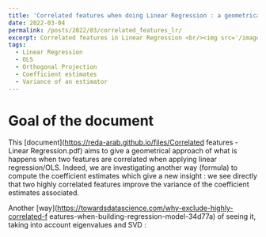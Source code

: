 ```yaml
---
title: 'Correlated features when doing Linear Regression : a geometrical approach'
date: 2022-03-04
permalink: /posts/2022/03/correlated_features_lr/
excerpt: Correlated features in Linear Regression <br/><img src='/images/corr.jpeg' style="width:220px;height:156px;">
tags:
  - Linear Regression
  - OLS
  - Orthogonal Projection
  - Coefficient estimates
  - Variance of an estimator
---
```


Goal of the document
======
This [document](https://reda-arab.github.io/files/Correlated features - Linear Regression.pdf) aims to give a geometrical approach of what is happens when two features are correlated when applying linear regression/OLS.
Indeed, we are investigating another way (formula) to compute the coefficient estimates which give a new insight : we see directly that two highly correlated features improve the variance of the coefficient estimates associated.


Another [way](https://towardsdatascience.com/why-exclude-highly-correlated-f
eatures-when-building-regression-model-34d77a) of seeing it, taking into account eigenvalues and SVD :
